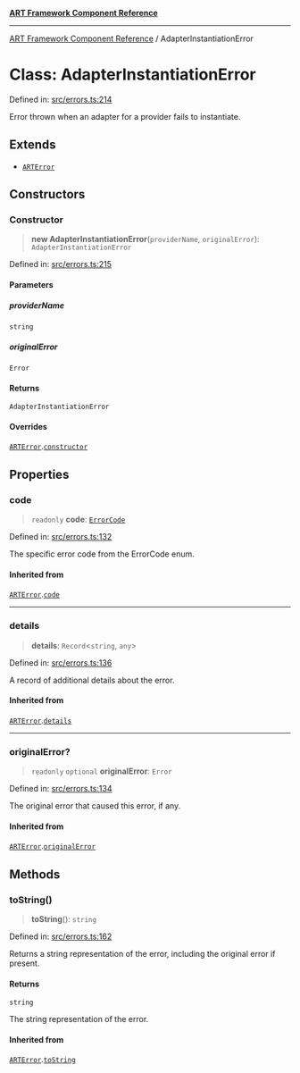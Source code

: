 [**ART Framework Component Reference**](../README.md)

***

[ART Framework Component Reference](../README.md) / AdapterInstantiationError

# Class: AdapterInstantiationError

Defined in: [src/errors.ts:214](https://github.com/hashangit/ART/blob/e4c184bd9ffa5ef078ee6a88704f24584b173411/src/errors.ts#L214)

Error thrown when an adapter for a provider fails to instantiate.

## Extends

- [`ARTError`](ARTError.md)

## Constructors

### Constructor

> **new AdapterInstantiationError**(`providerName`, `originalError`): `AdapterInstantiationError`

Defined in: [src/errors.ts:215](https://github.com/hashangit/ART/blob/e4c184bd9ffa5ef078ee6a88704f24584b173411/src/errors.ts#L215)

#### Parameters

##### providerName

`string`

##### originalError

`Error`

#### Returns

`AdapterInstantiationError`

#### Overrides

[`ARTError`](ARTError.md).[`constructor`](ARTError.md#constructor)

## Properties

### code

> `readonly` **code**: [`ErrorCode`](../enumerations/ErrorCode.md)

Defined in: [src/errors.ts:132](https://github.com/hashangit/ART/blob/e4c184bd9ffa5ef078ee6a88704f24584b173411/src/errors.ts#L132)

The specific error code from the ErrorCode enum.

#### Inherited from

[`ARTError`](ARTError.md).[`code`](ARTError.md#code)

***

### details

> **details**: `Record`\<`string`, `any`\>

Defined in: [src/errors.ts:136](https://github.com/hashangit/ART/blob/e4c184bd9ffa5ef078ee6a88704f24584b173411/src/errors.ts#L136)

A record of additional details about the error.

#### Inherited from

[`ARTError`](ARTError.md).[`details`](ARTError.md#details)

***

### originalError?

> `readonly` `optional` **originalError**: `Error`

Defined in: [src/errors.ts:134](https://github.com/hashangit/ART/blob/e4c184bd9ffa5ef078ee6a88704f24584b173411/src/errors.ts#L134)

The original error that caused this error, if any.

#### Inherited from

[`ARTError`](ARTError.md).[`originalError`](ARTError.md#originalerror)

## Methods

### toString()

> **toString**(): `string`

Defined in: [src/errors.ts:162](https://github.com/hashangit/ART/blob/e4c184bd9ffa5ef078ee6a88704f24584b173411/src/errors.ts#L162)

Returns a string representation of the error, including the original error if present.

#### Returns

`string`

The string representation of the error.

#### Inherited from

[`ARTError`](ARTError.md).[`toString`](ARTError.md#tostring)
